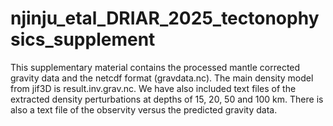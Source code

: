 # njinju_etal_DRIAR_2025_tectonophysics_supplement
This supplementary material contains the processed mantle corrected gravity data and the netcdf format (gravdata.nc). The main density model from jif3D is result.inv.grav.nc. We have also included text files of the extracted density perturbations at depths of 15, 20, 50 and 100 km. There is also a text file of the observity versus the predicted gravity data.
